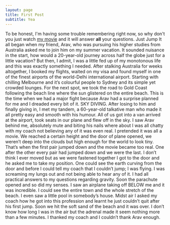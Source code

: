 ```yaml
---
layout: page
title: First Post
subtitle: Yea
---
```



To be honest, I'm having some trouble remembering right now, so why don't you just watch [my movie](https://en.wikipedia.org/wiki/The_Princess_Bride_%28film%29) and it will answer **all** your questions.
Just Jump It all began when my friend, Arav, who was pursuing his higher studies from Australia asked me to join him on my summer vacation. It sounded nuisance in the start, how would a 20-year-old journey across half the globe just for a little vacation? But then, I admit, I was a little fed up of my monotonous life and this was exactly something I needed. After stalking Australia for weeks altogether, I booked my flights, waited on my visa and found myself in one of the finest airports of the world-Delhi international airport. Starting with chilling Melbourne and it’s colourful people to Sydney and its simple yet crowded lounges. For the next spot, we took the road to Gold Coast following the beach line where the sun glistered on the entire beach. This is the time when we had a major fight because Arav had a surprise planned for me and I dreaded every bit of it. SKY DIVING. After losing to him and finally giving in, I met my tandem, a 60-year-old talkative man who made it all pretty easy and smooth with his humour. All of us got into a van arrived at the airport, took seats in our plane and flew off in the sky. I saw Arav behind me, absolutely mute and biting his nails where about I was all chatty with my coach not believing any of it was even real. I pretended it was all a movie. We reached a certain height and the door of plane opened, we weren’t deep into the clouds but high enough for the world to look tiny. That’s when the first pair jumped down and the movie became too real. One after the other every pair had jumped down and we were the last. I don’t think I ever moved but as we were fastened together I got to the door and he asked me to take my position. One could see the earth curving from the door and before I could tell my coach that I couldn’t jump; I was flying. I was screaming my lungs out and not being able to hear any of it. I had all practical answers to my questions regarding gravity. Soon the parachute opened and so did my senses. I saw an airplane taking off BELOW me and it was incredible. I could see the entire town and the whole stretch of the beach. I even saw a little pool in somebody’s house. Midst air I asked my coach how he got into this profession and learnt he just couldn’t quit after his first jump. Soon we hit the soft sand of the beach and it was over. I don’t know how long I was in the air but the adrenal made it seem nothing more than a few minutes. I thanked my coach and I couldn’t thank Arav enough.
